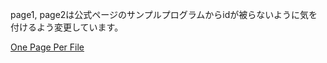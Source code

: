 page1, page2は公式ページのサンプルプログラムからidが被らないように気を付けるよう変更しています。



[One Page Per File](https://dash.plotly.com/urls)
